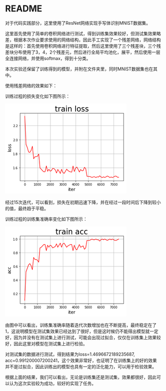 # README

对于代码实践部分，这里使用了ResNet网络实现手写体识别MNIST数据集。

这里首先使用了简单的卷积网络进行测试，得到训练集效果较好，但测试集效果略差，根据本次作业要求使用的网络结构，因此手工实现了一个残差网络，网络结构是这样的：首先使用卷积网络进行特征提取，然后这里使用了三个残差块，三个残差块分布使用了3，4，2个残差元，然后进行全局平均池化，展平，然后使用一层全连接网络，并使用softmax，得到十分类。

本次实验还保留了训练得到的模型，并附在文件夹里，同时MNIST数据集也在其中。

使用残差网络的效果如下：

训练过程的损失变化如下图所示：

![loss](.\images\loss.png)

经过15次迭代，可以看到，损失在初期迅速下降，并在经过一段时间后下降到较小的值，最终趋于平稳。

训练过程的训练集准确率变化如下图所示：

![acc](.\images\acc.png)

由图中可以看出，训练集准确率随着迭代次数增加也在不断提高，最终稳定在了1，这说明模型在测试集效果已经达到了很好，但是这时候仍不能得出模型就一定好，因为并没有在测试集上进行测试，可能会出现过拟合，仅仅在训练集上效果较好，因此这里对模型在测试集上进行检验。

对测试集的数据进行测试，得到结果为loss=1.4696672189235687, acc=0.991200007200241，这个效果非常好，也证明了在训练集上的好的效果并不是过拟合，因此训练出的模型也具有一定的泛化能力，可以用于检验效果。

根据上面的结果，我们可以看出，无论是训练集还是测试集，效果都很好，因此可以认为这次实验较为成功，较好的实现了任务。